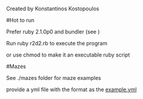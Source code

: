 Created by Konstantinos Kostopoulos

#Hot to run

Prefer ruby 2.1.0p0 and bundler (see )

Run ruby r2d2.rb to execute the program

or use chmod to make it an executable ruby script

#Mazes

See ./mazes folder for maze examples

provide a yml file with the format as the [example.yml](https://github.com/kostopoulos/r2d2/blob/master/mazes/example.yml)




